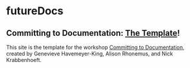 # futureDocs
## Committing to Documentation: [The Template](https://ctodocs.github.io/futureDocs/)!
This site is the template for the workshop [Committing to Documentation](https://ctodocs.github.io/ctod/), created by Genevieve Havemeyer-King, Alison Rhonemus, and Nick Krabbenhoeft. 


